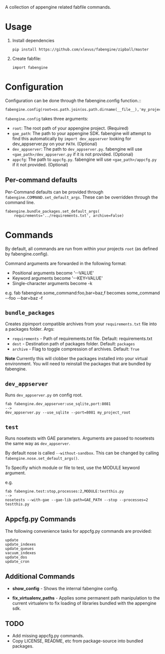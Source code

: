 A collection of appengine related fabfile commands.

Usage
=====

 1. Install dependencies

        pip install https://github.com/xlevus/fabengine/zipball/master

 2. Create fabfile:

        import fabengine

Configuration
=============

Configuration can be done through the fabengine.config function.::

    fabengine.config(root=os.path.join(os.path.dirname(__file__),'my_project'))

`fabengine.config` takes three arguments:

  - `root`: The root path of your appengine project. (Required)
  - `gae_path`: The path to your appengine SDK. fabengine will attempt to find this
    automatically by `import dev_appserver` looking for dev_appserver.py on your `PATH`. (Optional)
  - `dev_appserver`: The path to `dev_appserver.py`. fabengine will use 
    `<gae_path>/dev_appserver.py` if it is not provided. (Optional)
  - `appcfg`: The path to `appcfg.py`. fabengine will use `<gae_path>/appcfg.py` if it not
    provided. (Optional)


Per-command defaults
--------------------
Per-Command defaults can be provided through `fabengine.COMMAND.set_default_args`. These can be 
overridden through the command line.

    fabengine.bundle_packages.set_default_args(
        requirements='../requirements.txt', archive=False)



Commands
========

By default, all commands are run from within your projects `root` (as defined by fabengine.config).

Command arguments are forwarded in the following format:
 * Positional arguments become '--VALUE'
 * Keyword arguments become '--KEY=VALUE'
 * Single-character arguments become -k

e.g.
    fab fabengine.some_command:foo,bar=baz,f
becomes
    some_command --foo --bar=baz -f


`bundle_packages`
-----------------
Creates zipimport compatible archives from your `requirements.txt` file into a packages folder.
Args:

 * `requirements` - Path of requirements.txt file. Default: requirements.txt
 * `dest` - Destination path of packages folder. Default: `packages`
 * `archive` - Flag to toggle compression of archives. Default: `True`

**Note** Currently this will clobber the packages installed into your virtual environment. You
will need to reinstall the packages that are bundled by fabengine.


`dev_appserver`
---------------
Runs `dev_appserver.py` on config root.

    fab fabengine.dev_appserver:use_sqlite,port:8081 
    --> 
    dev_appserver.py --use_sqlite --port=8081 my_project_root


`test`
------
Runs nosetests with GAE parameters. Arguments are passed to nosetests the same way as `dev_appserver`.

By default nose is called `--without-sandbox`. This can be changed by calling `fabengine.nose.set_default_args()`.

To Specifiy which module or file to test, use the MODULE keyword argument.

e.g.

    fab fabengine.test:stop,processes:2,MODULE:testthis.py
    -->
    nosetests --with-gae --gae-lib-path=GAE_PATH --stop --processes=2 testthis.py


Appcfg.py Commands
------------------
The following convenience tasks for appcfg.py commands are provided:

    update
    update_indexes
    update_queues
    vacuum_indexes
    update_dos
    update_cron


Additional Commands
-------------------

 * **show_config** - Shows the internal fabengine config.

 * **fix_virtualenv_paths** - Applies some permanent path manipulation to the current virtualenv
   to fix loading of libraries bundled with the appengine sdk.

TODO
----

 * Add missing appcfg.py commands.
 * Copy LICENSE, README, etc from package-source into bundled packages.

